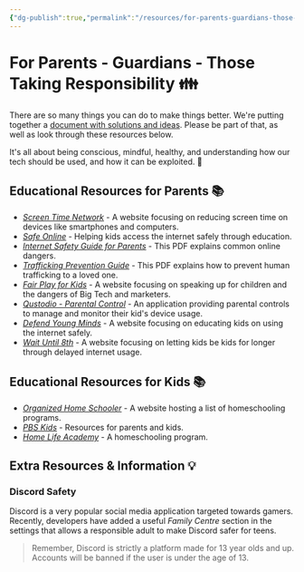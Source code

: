 ```yaml
---
{"dg-publish":true,"permalink":"/resources/for-parents-guardians-those-taking-responsibility/"}
---
```


# For Parents - Guardians - Those Taking Responsibility 👪️

There are so many things you can do to make things better. We're putting together a [document with solutions and ideas](https://docs.google.com/document/d/1dyUqccIRYcNA5nHFql1QAvSDd4M3KfkKqwI1pPiSiDw/edit?usp=sharing). Please be part of that, as well as look through these resources below.

It's all about being conscious, mindful, healthy, and understanding how our tech should be used, and how it can be exploited. 🌳

## Educational Resources for Parents 📚️

- *[Screen Time Network](https://screentimenetwork.org/)* - A website focusing on reducing screen time on devices like smartphones and computers.
- *[Safe Online](https://safeonline.global/what-we-do-overview/)* - Helping kids access the internet safely through education.
- *[Internet Safety Guide for Parents](https://www.gcsomichigan.com/_files/ugd/4fba35_eb1dd9fd97004614bd7db3fcd9cda79c.pdf)* - This PDF explains common online dangers.
- *[Trafficking Prevention Guide](https://www.gcsomichigan.com/_files/ugd/4fba35_c1c2d24ab4cd4995ac5edffdfce046c0.pdf)* - This PDF explains how to prevent human trafficking to a loved one.
- *[Fair Play for Kids](https://fairplayforkids.org/)* - A website focusing on speaking up for children and the dangers of Big Tech and marketers.
- *[Qustodio - Parental Control](https://www.qustodio.com/)* - An application providing parental controls to manage and monitor their kid's device usage. 
- *[Defend Young Minds](https://www.defendyoungminds.com/)* - A website focusing on educating kids on using the internet safely.
- *[Wait Until 8th](https://www.waituntil8th.org/)* - A website focusing on letting kids be kids for longer through delayed internet usage.
## Educational Resources for Kids 📚️

- *[Organized Home Schooler](https://www.organizedhomeschooler.com/online-homeschool-classes/)* - A website hosting a list of homeschooling programs.
- *[PBS Kids](https://pbskids.org/learn/)* - Resources for parents and kids.
- *[Home Life Academy](https://homelifeacademy.com/)* - A homeschooling program.
## Extra Resources & Information 💡

### Discord Safety

Discord is a very popular social media application targeted towards gamers. Recently, developers have added a useful *Family Centre* section in the settings that allows a responsible adult to make Discord safer for teens. 

> Remember, Discord is strictly a platform made for 13 year olds and up. Accounts will be banned if the user is under the age of 13.